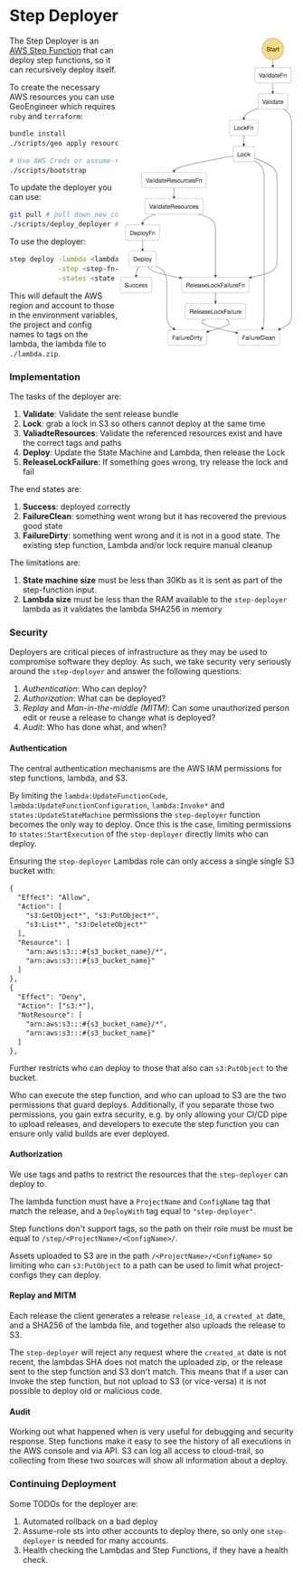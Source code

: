 # Step Deployer

<img src="../assets/step-deployer-sm.png" align="right" alt="deployer state machine" />

The Step Deployer is an [AWS Step Function](https://docs.aws.amazon.com/step-functions/latest/dg/getting-started.html) that can deploy step functions, so it can recursively deploy itself.

To create the necessary AWS resources you can use GeoEngineer which requires `ruby` and `terraform`:

```bash
bundle install
./scripts/geo apply resources/step_deployer.rb
```

```bash
# Use AWS Creds or assume-role
./scripts/bootstrap
```

To update the deployer you can use:

```bash
git pull # pull down new code
./scripts/deploy_deployer # recursive deployer
```

To use the deployer:

```bash
step deploy -lambda <lambda name> \
            -step <step-fn-name>  \
            -states <state machine json>
```

This will default the AWS region and account to those in the environment variables, the project and config names to tags on the lambda, the lambda file to `./lambda.zip`.

### Implementation

The tasks of the deployer are:

1. **Validate**: Validate the sent release bundle
2. **Lock**: grab a lock in S3 so others cannot deploy at the same time
3. **ValiadteResources**: Validate the referenced resources exist and have the correct tags and paths
4. **Deploy**: Update the State Machine and Lambda, then release the Lock
5. **ReleaseLockFailure**: If something goes wrong, try release the lock and fail

The end states are:

1. **Success**: deployed correctly
2. **FailureClean**: something went wrong but it has recovered the previous good state
3. **FailureDirty**: something went wrong and it is not in a good state. The existing step function, Lambda and/or lock require manual cleanup

The limitations are:

1. **State machine size** must be less than 30Kb as it is sent as part of the step-function input.
2. **Lambda size** must be less than the RAM available to the `step-deployer` lambda as it validates the lambda SHA256 in memory

### Security

Deployers are critical pieces of infrastructure as they may be used to compromise software they deploy. As such, we take security very seriously around the `step-deployer` and answer the following questions:

1. *Authentication*: Who can deploy?
2. *Authorization*: What can be deployed?
3. *Replay* and *Man-in-the-middle (MITM)*: Can some unauthorized person edit or reuse a release to change what is deployed?
4. *Audit*: Who has done what, and when?

#### Authentication

The central authentication mechanisms are the AWS IAM permissions for step functions, lambda, and S3.

By limiting the `lambda:UpdateFunctionCode`, `lambda:UpdateFunctionConfiguration`, `lambda:Invoke*` and `states:UpdateStateMachine` permissions the `step-deployer` function becomes the only way to deploy. Once this is the case, limiting permissions to `states:StartExecution` of the `step-deployer` directly limits who can deploy.

Ensuring the `step-deployer` Lambdas role can only access a single single S3 bucket with:

```
{
  "Effect": "Allow",
  "Action": [
    "s3:GetObject*", "s3:PutObject*",
    "s3:List*", "s3:DeleteObject*"
  ],
  "Resource": [
    "arn:aws:s3:::#{s3_bucket_name}/*",
    "arn:aws:s3:::#{s3_bucket_name}"
  ]
},
{
  "Effect": "Deny",
  "Action": ["s3:*"],
  "NotResource": [
    "arn:aws:s3:::#{s3_bucket_name}/*",
    "arn:aws:s3:::#{s3_bucket_name}"
  ]
},
```

Further restricts who can deploy to those that also can `s3:PutObject` to the bucket.

Who can execute the step function, and who can upload to S3 are the two permissions that guard deploys. Additionally, if you separate those two permissions, you gain extra security, e.g. by only allowing your CI/CD pipe to upload releases, and developers to execute the step function you can ensure only valid builds are ever deployed.

#### Authorization

We use tags and paths to restrict the resources that the `step-deployer` can deploy to.

The lambda function must have a `ProjectName` and `ConfigName` tag that match the release, and a `DeployWith` tag equal to `"step-deployer"`.

Step functions don't support tags, so the path on their role must be must be equal to `/step/<ProjectName>/<ConfigName>/`.

Assets uploaded to S3 are in the path `/<ProjectName>/<ConfigName>` so limiting who can `s3:PutObject` to a path can be used to limit what project-configs they can deploy.

#### Replay and MITM

Each release the client generates a release `release_id`, a `created_at` date, and a SHA256 of the lambda file, and together also uploads the release to S3.

The `step-deployer` will reject any request where the `created_at` date is not recent, the lambdas SHA does not match the uploaded zip, or the release sent to the step function and S3 don't match. This means that if a user can invoke the step function, but not upload to S3 (or vice-versa) it is not possible to deploy old or malicious code.

#### Audit

Working out what happened when is very useful for debugging and security response. Step functions make it easy to see the history of all executions in the AWS console and via API. S3 can log all access to cloud-trail, so collecting from these two sources will show all information about a deploy.

### Continuing Deployment

Some TODOs for the deployer are:

1. Automated rollback on a bad deploy
1. Assume-role sts into other accounts to deploy there, so only one `step-deployer` is needed for many accounts.
1. Health checking the Lambdas and Step Functions, if they have a health check.
